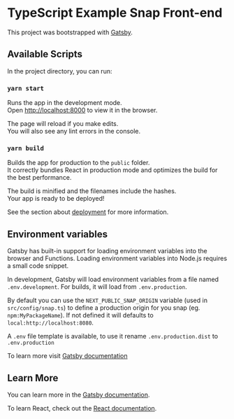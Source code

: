 # TypeScript Example Snap Front-end

This project was bootstrapped with [Gatsby](https://www.gatsbyjs.com/).

## Available Scripts

In the project directory, you can run:

### `yarn start`

Runs the app in the development mode.\
Open [http://localhost:8000](http://localhost:8000) to view it in the browser.

The page will reload if you make edits.\
You will also see any lint errors in the console.

### `yarn build`

Builds the app for production to the `public` folder.\
It correctly bundles React in production mode and optimizes the build for the best performance.

The build is minified and the filenames include the hashes.\
Your app is ready to be deployed!

See the section about [deployment](https://www.gatsbyjs.com/docs/how-to/previews-deploys-hosting/) for more information.

## Environment variables

Gatsby has built-in support for loading environment variables into the browser and Functions. Loading environment variables into Node.js requires a small code snippet.

In development, Gatsby will load environment variables from a file named `.env.development`. For builds, it will load from `.env.production`.

By default you can use the `NEXT_PUBLIC_SNAP_ORIGIN` variable (used in `src/config/snap.ts`) to define a production origin for you snap (eg. `npm:MyPackageName`). If not defined it will defaults to `local:http://localhost:8080`.

A `.env` file template is available, to use it rename `.env.production.dist` to `.env.production`

To learn more visit [Gatsby documentation](https://www.gatsbyjs.com/docs/how-to/local-development/environment-variables/)

## Learn More

You can learn more in the [Gatsby documentation](https://www.gatsbyjs.com/docs/).

To learn React, check out the [React documentation](https://reactjs.org/).
